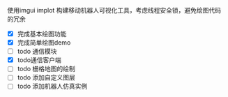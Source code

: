 使用imgui implot 构建移动机器人可视化工具，考虑线程安全锁，避免绘图代码的冗余

* [X] 完成基本绘图功能
* [X] 完成简单绘图demo
* [ ] todo 通信模块
* [X] todo通信客户端
* [ ] todo 栅格地图的绘制
* [ ] todo 添加自定义图层
* [ ] todo 添加机器人仿真实例
